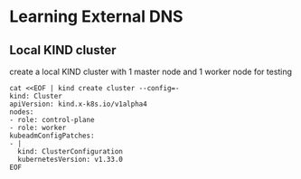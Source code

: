 # Learning External DNS

## Local KIND cluster
create a local KIND cluster with 1 master node and 1 worker node for testing
```
cat <<EOF | kind create cluster --config=-
kind: Cluster
apiVersion: kind.x-k8s.io/v1alpha4
nodes:
- role: control-plane
- role: worker
kubeadmConfigPatches:
- |
  kind: ClusterConfiguration
  kubernetesVersion: v1.33.0
EOF
```